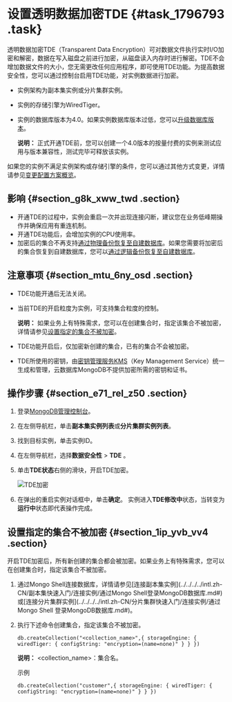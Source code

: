 # 设置透明数据加密TDE {#task_1796793 .task}

透明数据加密TDE（Transparent Data Encryption）可对数据文件执行实时I/O加密和解密，数据在写入磁盘之前进行加密，从磁盘读入内存时进行解密。TDE不会增加数据文件的大小，您无需更改任何应用程序，即可使用TDE功能。为提高数据安全性，您可以通过控制台启用TDE功能，对实例数据进行加密。

-   实例架构为副本集实例或分片集群实例。
-   实例的存储引擎为WiredTiger。
-   实例的数据库版本为4.0。如果实例数据库版本过低，您可以[升级数据库版本](intl.zh-CN/用户指南/实例管理/升级数据库版本.md#)。

    **说明：** 正式开通TDE前，您可以创建一个4.0版本的按量付费的实例来测试应用与版本兼容性，测试完毕可释放该实例。


如果您的实例不满足实例架构或存储引擎的条件，您可以通过其他方式变更，详情请参见[变更配置方案概览](intl.zh-CN/用户指南/实例管理/变更配置方案概览.md#)。

## 影响 {#section_g8k_xww_twd .section}

-   开通TDE的过程中，实例会重启一次并出现连接闪断，建议您在业务低峰期操作并确保应用有重连机制。
-   开通TDE功能后，会增加实例的CPU使用率。
-   加密后的集合不再支持[通过物理备份恢复至自建数据库](intl.zh-CN/用户指南/数据恢复/物理备份恢复至自建数据库/将MongoDB物理备份文件恢复至自建数据库.md#)。如果您需要将加密后的集合恢复到自建数据库，您可以[通过逻辑备份恢复至自建数据库](intl.zh-CN/用户指南/数据恢复/逻辑备份恢复至自建数据库.md#)。

## 注意事项 {#section_mtu_6ny_osd .section}

-   TDE功能开通后无法关闭。
-   当前TDE的开启粒度为实例，可支持集合粒度的控制。

    **说明：** 如果业务上有特殊需求，您可以在创建集合时，指定该集合不被加密，详情请参见[设置指定的集合不被加密](#section_1ip_yvb_vv4)。

-   TDE功能开启后，仅加密新创建的集合，已有的集合不会被加密。
-   TDE所使用的密钥，由[密钥管理服务KMS](https://help.aliyun.com/document_detail/28935.html)（Key Management Service）统一生成和管理，云数据库MongoDB不提供加密所需的密钥和证书。

## 操作步骤 {#section_e71_rel_z50 .section}

1.  登录[MongoDB管理控制台](https://mongodb.console.aliyun.com/#/mongodb/list)。
2.  在左侧导航栏，单击**副本集实例列表**或**分片集群实例列表**。
3.  找到目标实例，单击实例ID。
4.  在左侧导航栏，选择**数据安全性** \> **TDE** 。
5.  单击**TDE状态**右侧的滑块，开启TDE加密。 

    ![TDE加密](http://static-aliyun-doc.oss-cn-hangzhou.aliyuncs.com/assets/img/1422772/156825125356526_zh-CN.png)

6.  在弹出的重启实例对话框中，单击**确定**。 实例进入**TDE修改中**状态，当转变为**运行中**状态即代表操作完成。

## 设置指定的集合不被加密 {#section_1ip_yvb_vv4 .section}

开启TDE加密后，所有新创建的集合都会被加密。如果业务上有特殊需求，您可以在创建集合时，指定该集合不被加密。

1.  通过Mongo Shell连接数据库，详情请参见[连接副本集实例](../../../../intl.zh-CN/副本集快速入门/连接实例/通过Mongo Shell登录MongoDB数据库.md#)或[连接分片集群实例](../../../../intl.zh-CN/分片集群快速入门/连接实例/通过 Mongo Shell 登录MongoDB数据库.md#)。
2.  执行下述命令创建集合，指定该集合不被加密。 

    ``` {#codeblock_nhe_u9h_ytg}
    db.createCollection("<collection_name>",{ storageEngine: { wiredTiger: { configString: "encryption=(name=none)" } } })
    ```

    **说明：** <collection\_name\>：集合名。

    示例

    ``` {#codeblock_udx_vty_dlk}
    db.createCollection("customer",{ storageEngine: { wiredTiger: { configString: "encryption=(name=none)" } } })
    ```


